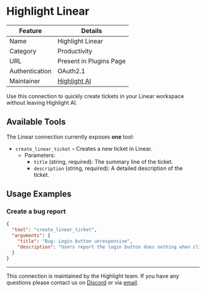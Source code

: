 # Highlight Linear

| Feature        | Details                                  |
| -------------- | ---------------------------------------- |
| Name           | Highlight Linear                         |
| Category       | Productivity                             |
| URL            | Present in Plugins Page                  |
| Authentication | OAuth2.1                                 |
| Maintainer     | [Highlight AI](https://highlightai.com/) |

Use this connection to quickly create tickets in your Linear workspace without leaving Highlight AI.

## Available Tools

The Linear connection currently exposes **one** tool:

- `create_linear_ticket` – Creates a new ticket in Linear.
  - Parameters:
    - `title` (string, required): The summary line of the ticket.
    - `description` (string, required): A detailed description of the ticket.

## Usage Examples

### Create a bug report

```json
{
  "tool": "create_linear_ticket",
  "arguments": {
    "title": "Bug: Login button unresponsive",
    "description": "Users report the login button does nothing when clicked on Safari v17.0. Reproduce and investigate."
  }
}
```

---

This connection is maintained by the Highlight team. If you have any questions please contact us on [Discord](https://discord.gg/hlai) or via [email](mailto:support@highlightai.com).
